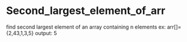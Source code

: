 # Second_largest_element_of_arr
find second largest element of an array containing n elements
ex:
arr[]= {2,43,1,3,5}
output: 5
